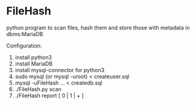 # FileHash
python program to scan files, hash them and store those with metadata in dbms:MariaDB

Configuration:
1. install python3
2. install MariaDB
3. install mysql-connector for python3
4. sudo mysql (or mysql -uroot) < createuser.sql
5. mysql -uFileHash ... < createdb.sql
6. ./FileHash.py scan <dirs>
7. ./FileHash report [ 0 | 1 | + ]
